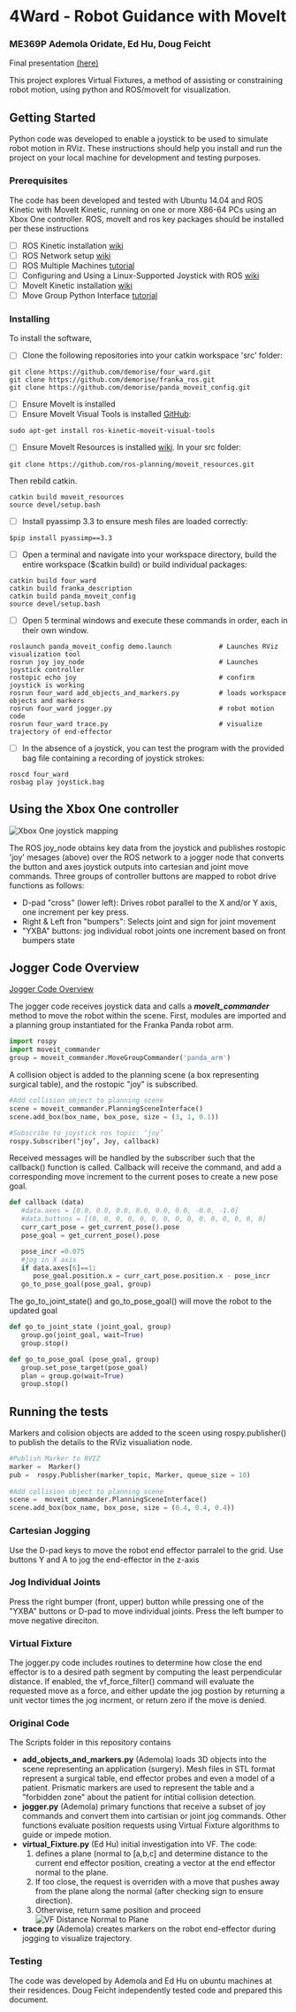 # 4Ward - Robot Guidance with MoveIt #

### ME369P  Ademola Oridate, Ed Hu, Doug Feicht
Final presentation [(here)](https://docs.google.com/presentation/d/17Ukz5PC6BCps5GtElDTN0TVy6ZJnzbunL3J4pHO2W8U/edit?usp=sharing)

This project explores Virtual Fixtures, a method of assisting or constraining robot motion, using python and ROS/moveIt for visualization. 

## Getting Started
Python code was developed to enable a joystick to be used to simulate robot motion in RViz. 
These instructions should help you install and run the project on your local machine for development and testing purposes. 

### Prerequisites
The code has been developed and tested with Ubuntu 14.04 and ROS Kinetic with MoveIt Kinetic, running on one or more X86-64 PCs using an Xbox One controller. ROS, moveIt and ros key packages should be installed per these instructions

- [ ] ROS Kinetic installation [wiki](http://wiki.ros.org/kinetic/Installation/Ubuntu)
- [ ] ROS Network setup [wiki](http://wiki.ros.org/ROS/NetworkSetup)
- [ ] ROS Multiple Machines [tutorial](http://wiki.ros.org/ROS/Tutorials/MultipleMachines)
- [ ] Configuring and Using a Linux-Supported Joystick with ROS [wiki](http://wiki.ros.org/joy/Tutorials/ConfiguringALinuxJoystick)
- [ ] MoveIt Kinetic installation [wiki](http://docs.ros.org/kinetic/api/moveit_tutorials/html/doc/getting_started/getting_started.html)
- [ ] Move Group Python Interface [tutorial](http://docs.ros.org/kinetic/api/moveit_tutorials/html/doc/move_group_python_interface/move_group_python_interface_tutorial.html) 

### Installing
To install the software, 
- [ ] Clone the following repositories into your catkin workspace 'src' folder:
```
git clone https://github.com/demorise/four_ward.git
git clone https://github.com/demorise/franka_ros.git
git clone https://github.com/demorise/panda_moveit_config.git
```
- [ ] Ensure MoveIt is installed
- [ ] Ensure MoveIt Visual Tools is installed [GitHub](https://github.com/ros-planning/moveit_visual_tools):
```
sudo apt-get install ros-kinetic-moveit-visual-tools
```
- [ ] Ensure MoveIt Resources is installed [wiki](http://wiki.ros.org/moveit_resources). In your src folder:
```
git clone https://github.com/ros-planning/moveit_resources.git
```
Then rebild catkin.
```
catkin build moveit_resources
source devel/setup.bash
```
- [ ] Install pyassimp 3.3 to ensure mesh files are loaded correctly:  
```
$pip install pyassimp==3.3
```
- [ ] Open a terminal and navigate into your workspace directory, build the entire workspace ($catkin build) or build individual packages:
```
catkin build four_ward
catkin build franka_description
catkin build panda_moveit_config
source devel/setup.bash
```
- [ ] Open 5 terminal windows and execute these commands in order, each in their own window.

```
roslaunch panda_moveit_config demo.launch            # Launches RViz visualization tool
rosrun joy joy_node                                  # Launches joystick controller
rostopic echo joy                                    # confirm joystick is working
rosrun four_ward add_objects_and_markers.py          # loads workspace objects and markers     
rosrun four_ward jogger.py                           # robot motion code
rosrun four_ward trace.py                            # visualize trajectory of end-effector
```
- [ ] In the absence of a joystick, you can test the program with the provided bag file containing a recording of joystick strokes:
```
roscd four_ward
rosbag play joystick.bag
```


## Using the Xbox One controller
![Xbox One joystick mapping](https://github.com/demorise/four_ward/blob/master/Xbox%20controller%20joystick%20mapping.png?raw=true)

The ROS joy_node obtains key data from the joystick and publishes rostopic 'joy' mesages (above) over the ROS network to a jogger node that converts the button and axes joystick outputs into cartesian and joint move commands. 
Three groups of controller buttons are mapped to robot drive functions as follows:
- D-pad "cross" (lower left): Drives robot parallel to the X and/or Y axis, one increment per key press.
- Right & Left fron "bumpers": Selects joint and sign for joint movement
- "YXBA" buttons: jog individual robot joints one increment based on front bumpers state


## Jogger Code Overview
[Jogger Code Overview](https://github.com/demorise/four_ward/blob/master/Jogger%20Code%20Overview.png?raw=true)

The jogger code receives joystick data and calls a **_moveIt_commander_** method to move the robot within the scene.
First, modules are imported and a planning group instantiated for the Franka Panda robot arm.
```python 
import rospy
import moveit_commander
group = moveit_commander.MoveGroupCommander('panda_arm')
```

A collision object is added to the planning scene (a box representing surgical table), and the rostopic "joy" is subscribed.
```python
#Add collision object to planning scene
scene = moveit_commander.PlanningSceneInterface()
scene.add_box(box_name, box_pose, size = (3, 1, 0.1))

#Subscribe to joystick ros topic: ‘joy’
rospy.Subscriber(‘joy’, Joy, callback)
```

Received messages will be handled by the subscriber such that the callback() function is called. Callback will receive the command, and add a corresponding move increment to the current poses to create a new pose goal.
```python
def callback (data)
   #data.axes = [0.0, 0.0, 0.0, 0.0, 0.0, 0.0, -0.0, -1.0]
   #data.buttons = [(0, 0, 0, 0, 0, 0, 0, 0, 0, 0, 0, 0, 0, 0, 0]
   curr_cart_pose = get_current_pose().pose
   pose_goal = get_current_pose().pose

   pose_incr =0.075
   #jog in X axis
   if data.axes[6]==1:
      pose_goal.position.x = curr_cart_pose.position.x - pose_incr
   go_to_pose_goal(pose_goal, group)
```

The go_to_joint_state() and go_to_pose_goal() will move the robot to the updated goal
```python
def go_to_joint_state (joint_goal, group)
   group.go(joint_goal, wait=True)
   group.stop()

def go_to_pose_goal (pose_goal, group)
   group.set_pose_target(pose_goal)
   plan = group.go(wait=True)
   group.stop()
```

## Running the tests
Markers and colision objects are added to the sceen using rospy.publisher() to publish the details to the RViz visualiation node.
```python
#Publish Marker to RVIZ
marker =  Marker()
pub =  rospy.Publisher(marker_topic, Marker, queue_size = 10)
 
#Add collision object to planning scene
scene =  moveit_commander.PlanningSceneInterface()
scene.add_box(box_name, box_pose, size = (0.4, 0.4, 0.4))
```

### Cartesian Jogging
Use the D-pad keys to move the robot end effector parralel to the grid.
Use buttons Y and A to jog the end-effector in the z-axis

### Jog Individual Joints
Press the right bumper (front, upper) button while pressing one of the "YXBA" buttons or D-pad to move individual joints. Press the left bumper to move negative direciton.

### Virtual Fixture 
The jogger.py code includes routines to determine how close the end effector is to a desired path segment by computing the least perpendicular distance. If enabled, the vf_force_filter() command will evaluate the requested move as a force, and either update the jog postion by returning a unit vector times the jog incrment, or return zero if the move is denied. 

### Original Code
The Scripts folder in this repository contains
* __add_objects_and_markers.py__ (Ademola) loads 3D objects into the scene representing an application (surgery). Mesh files in STL format represent a surgical table, end effector probes and even a model of a patient. Prismatic markers are used to represent the table and a "forbidden zone" about the patient for intitial collision detection. 
* __jogger.py__ (Ademola) primary functions that receive a subset of joy commands and convert them into cartisian or joint jog commands. Other functions evaluate position requests using Virtual Fixture algorithms to guide or impede motion.
* __virtual_Fixture.py__ (Ed Hu) initial investigation into VF. The code:
   1. defines a plane (normal to [a,b,c] and determine distance to the current end effector position, creating a vector at the end effector normal to the plane.
   2. If too close, the request is overriden with a move that pushes away from the plane along the normal (after checking sign to ensure direction).
   3. Otherwise, return same position and proceed
![VF Distance Normal to Plane](https://github.com/demorise/four_ward/blob/master/VF_plane.png) 
* __trace.py__ (Ademola) creates markers on the robot end-effector during jogging to visualize trajectory.

### Testing
The code was developed by Ademola and Ed Hu on ubuntu machines at their residences. Doug Feicht independently tested code and prepared this document.  

